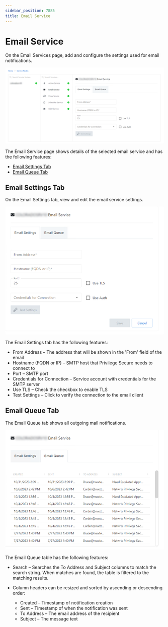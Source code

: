 ```yaml
---
sidebar_position: 7885
title: Email Service
---
```


# Email Service

On the Email Services page, add and configure the settings used for email notifications.

![Email Services Page](../../../../../../../../static/images/PrivilegeSecure_4.2/Content/Resources/Images/PrivilegeSecure/AccessManagement/Admin/Configuration/ServiceNodes/EmailService/EmailServicePage.png "Email Services Page")

The Email Service page shows details of the selected email service and has the following features:

* [Email Settings Tab](#Email "Jump to the Email Settings Tab section")
* [Email Queue Tab](#Email2 "Jump to the Email Queue Tab section")

## Email Settings Tab

On the Email Settings tab, view and edit the email service settings.

![](../../../../../../../../static/images/PrivilegeSecure_4.2/Content/Resources/Images/PrivilegeSecure/AccessManagement/Admin/Configuration/ServiceNodes/EmailService/EmailSettingsTab.png)

The Email Settings tab has the following features:

* From Address – The address that will be shown in the 'From' field of the email
* Hostname (FQDN or IP) – SMTP host that Privilege Secure needs to connect to
* Port – SMTP port
* Credentials for Connection – Service account with credentials for the SMTP server
* Use TLS – Check the checkbox to enable TLS
* Test Settings – Click to verify the connection to the email client

## Email Queue Tab

The Email Queue tab shows all outgoing mail notifications.

![Email Service Queue Tab](../../../../../../../../static/images/PrivilegeSecure_4.2/Content/Resources/Images/PrivilegeSecure/AccessManagement/Admin/Configuration/ServiceNodes/EmailService/EmailQueueTab.png "Email Service Queue Tab")

The Email Queue table has the following features:

* Search – Searches the To Address and Subject columns to match the search string. When matches are found, the table is filtered to the matching results.
* Column headers can be resized and sorted by ascending or descending order:

  * Created – Timestamp of notification creation
  * Sent – Timestamp of when the notification was sent
  * To Address – The email address of the recipient
  * Subject – The message text